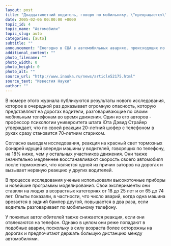 ```yaml
---
layout: post
title: "Двадцатилетний водитель, говоря по мобильнику, \"превращается\" в 70-летнего"
date: 2005-02-06 00:00:00 +0000
topic_id: 4
topic_name: "Автомобили"
topic_slug: auto
categories: [auto]
subtitle: ""
announcement: "Ежегодно в США в автомобильных авариях, происходящих по вине водителей, которые говорят по мобильным телефонам, погибают 2.6 тыс. человек и 330 тыс. получают ранения. Такие данные приводит американский журнал \"Человеческие факторы\"."
additional_content: ""
photo_filename: ""
photo_width: 0
photo_height: 0
photo_alt: ""
source_url: "http://www.inauka.ru/news/article52175.html"
source_text: "Известия Науки"
author: ""
---
```

В номере этого журнала публикуются результаты нового исследования, которое в очередной раз доказывает огромную опасность, которую представляют на дорогах водители, разговаривающие по своим мобильным телефонам во время движения. Один из его авторов - профессор психологии университета штата Юта Дэвид Страйер утверждает, что по своей реакции 20-летний шофер с телефоном в руках сразу становится 70-летним стариком.

Согласно выводам исследования, реакция на красный свет тормозных фонарей идущей впереди машины у водителей, говорящих по телефону, на 18% ниже, чем у остальных участников движения. Они также значительно медленнее восстанавливают скорость своего автомобиля после торможения, что является одной из причин заторов на дорогах и вызывает нервную реакцию у других водителей.

В процессе исследования ученые использовали высокоточные приборы и новейшие программы моделирования. Свои эксперименты они ставили на людях в возрастных категориях от 18 до 25 лет и от 65 до 74 лет. Опыты показали, в частности, что число аварий, когда одна машина врезается в задний бампер другой, повышается в два раза, если водитель разговаривает по мобильному телефону.

У пожилых автолюбителей также снижается реакция, если они отвлекаются на телефон. Однако в целом они реже попадают в подобные аварии, поскольку в силу возраста более осторожны на дорогах и предпочитают держать большую дистанцию между автомобилями.
